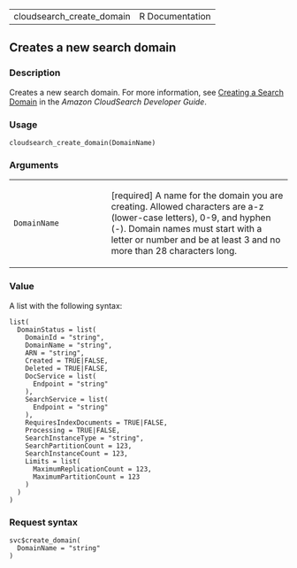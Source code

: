 <table style="width: 100%;">
<tbody>
<tr class="odd">
<td>cloudsearch_create_domain</td>
<td style="text-align: right;">R Documentation</td>
</tr>
</tbody>
</table>

## Creates a new search domain

### Description

Creates a new search domain. For more information, see <a
href="https://docs.aws.amazon.com/cloudsearch/latest/developerguide/creating-domains.html"
target="_blank">Creating a Search Domain</a> in the *Amazon CloudSearch
Developer Guide*.

### Usage

    cloudsearch_create_domain(DomainName)

### Arguments

<table>
<colgroup>
<col style="width: 35%" />
<col style="width: 65%" />
</colgroup>
<tbody>
<tr class="odd">
<td><code
id="cloudsearch_create_domain_:_DomainName">DomainName</code></td>
<td><p>[required] A name for the domain you are creating. Allowed
characters are a-z (lower-case letters), 0-9, and hyphen (-). Domain
names must start with a letter or number and be at least 3 and no more
than 28 characters long.</p></td>
</tr>
</tbody>
</table>

### Value

A list with the following syntax:

    list(
      DomainStatus = list(
        DomainId = "string",
        DomainName = "string",
        ARN = "string",
        Created = TRUE|FALSE,
        Deleted = TRUE|FALSE,
        DocService = list(
          Endpoint = "string"
        ),
        SearchService = list(
          Endpoint = "string"
        ),
        RequiresIndexDocuments = TRUE|FALSE,
        Processing = TRUE|FALSE,
        SearchInstanceType = "string",
        SearchPartitionCount = 123,
        SearchInstanceCount = 123,
        Limits = list(
          MaximumReplicationCount = 123,
          MaximumPartitionCount = 123
        )
      )
    )

### Request syntax

    svc$create_domain(
      DomainName = "string"
    )
